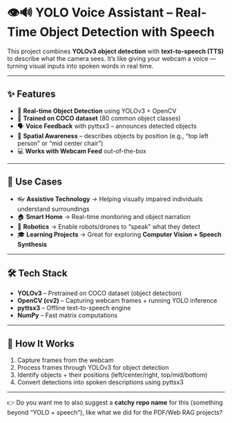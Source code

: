 # 👁️🔊 YOLO Voice Assistant – Real-Time Object Detection with Speech

This project combines **YOLOv3 object detection** with **text-to-speech (TTS)** to describe what the camera sees.
It’s like giving your webcam a voice — turning visual inputs into spoken words in real time.

---

## ✨ Features

* 🎥 **Real-time Object Detection** using YOLOv3 + OpenCV
* 🧠 **Trained on COCO dataset** (80 common object classes)
* 🗣️ **Voice Feedback** with pyttsx3 – announces detected objects
* 🎯 **Spatial Awareness** – describes objects by position (e.g., “top left person” or “mid center chair”)
* 💻 **Works with Webcam Feed** out-of-the-box

---

## 🎯 Use Cases

* 👓 **Assistive Technology** → Helping visually impaired individuals understand surroundings
* 🏠 **Smart Home** → Real-time monitoring and object narration
* 🤖 **Robotics** → Enable robots/drones to “speak” what they detect
* 🎓 **Learning Projects** → Great for exploring **Computer Vision + Speech Synthesis**

---

## 🛠️ Tech Stack

* **YOLOv3** – Pretrained on COCO dataset (object detection)
* **OpenCV (cv2)** – Capturing webcam frames + running YOLO inference
* **pyttsx3** – Offline text-to-speech engine
* **NumPy** – Fast matrix computations

---

## 🚀 How It Works

1. Capture frames from the webcam
2. Process frames through YOLOv3 for object detection
3. Identify objects + their positions (left/center/right, top/mid/bottom)
4. Convert detections into spoken descriptions using pyttsx3

---

👉 Do you want me to also suggest a **catchy repo name** for this (something beyond “YOLO + speech”), like what we did for the PDF/Web RAG projects?
